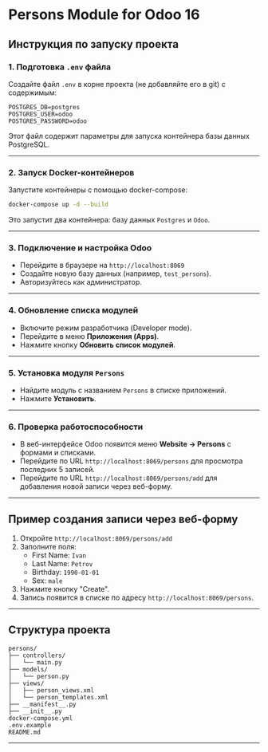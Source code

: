 

# Persons Module for Odoo 16

## Инструкция по запуску проекта

### 1. Подготовка `.env` файла

Создайте файл `.env` в корне проекта (не добавляйте его в git) с содержимым:

```
POSTGRES_DB=postgres
POSTGRES_USER=odoo
POSTGRES_PASSWORD=odoo
```

Этот файл содержит параметры для запуска контейнера базы данных PostgreSQL.

---

### 2. Запуск Docker-контейнеров

Запустите контейнеры с помощью docker-compose:

```bash
docker-compose up -d --build
```

Это запустит два контейнера: базу данных `Postgres` и `Odoo`.

---

### 3. Подключение и настройка Odoo

- Перейдите в браузере на `http://localhost:8069`
- Создайте новую базу данных (например, `test_persons`).
- Авторизуйтесь как администратор.

---

### 4. Обновление списка модулей

- Включите режим разработчика (Developer mode).
- Перейдите в меню **Приложения (Apps)**.
- Нажмите кнопку **Обновить список модулей**.

---

### 5. Установка модуля `Persons`

- Найдите модуль с названием `Persons` в списке приложений.
- Нажмите **Установить**.

---

### 6. Проверка работоспособности

- В веб-интерфейсе Odoo появится меню **Website → Persons** с формами и списками.
- Перейдите по URL `http://localhost:8069/persons` для просмотра последних 5 записей.
- Перейдите по URL `http://localhost:8069/persons/add` для добавления новой записи через веб-форму.

---

## Пример создания записи через веб-форму

1. Откройте `http://localhost:8069/persons/add`
2. Заполните поля:
   - First Name: `Ivan`
   - Last Name: `Petrov`
   - Birthday: `1990-01-01`
   - Sex: `male`
3. Нажмите кнопку "Create".
4. Запись появится в списке по адресу `http://localhost:8069/persons`.

---

## Структура проекта

```
persons/
├── controllers/
│   └── main.py
├── models/
│   └── person.py
├── views/
│   ├── person_views.xml
│   └── person_templates.xml
├── __manifest__.py
├── __init__.py
docker-compose.yml
.env.example
README.md
```

---

